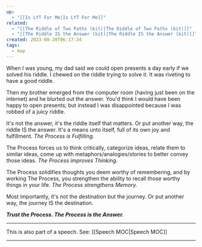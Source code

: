 ```yaml
---
up:
  - "[[Is LYT For Me|Is LYT For Me]]"
related:
  - "[[The Riddle of Two Paths (kit)|The Riddle of Two Paths (kit)]]"
  - "[[The Riddle IS the Answer (kit)|The Riddle IS the Answer (kit)]]"
created: 2023-08-20T06:17:34
tags:
  - map
---
```


When I was young, my dad said we could open presents a day early if we solved his riddle. I chewed on the riddle trying to solve it. It was riveting to have a good riddle. 

Then my brother emerged from the computer room (having just been on the internet) and he blurted out the answer. You'd think I would have been happy to open presents; but instead I was disappointed because I was robbed of a juicy riddle. 

It's not the answer, it's the riddle itself that matters. Or put another way, the riddle IS the answer. It's a means unto itself, full of its own joy and fulfillment. *The Process is Fulfilling.*

The Process forces us to think critically, categorize ideas, relate them to similar ideas, come up with metaphors/analogies/stories to better convey those ideas. *The Process improves Thinking.*

The Process solidifies thoughts you deem worthy of remembering, and by working The Process, you strengthen the ability to recall those worthy things in your life. *The Process strengthens Memory.*

Most importantly, it's not the destination but the journey. Or put another way, the journey IS the destination. 

***Trust the Process. The Process is the Answer.***

---
This is also part of a speech. See: [[Speech MOC|Speech MOC]]

---
